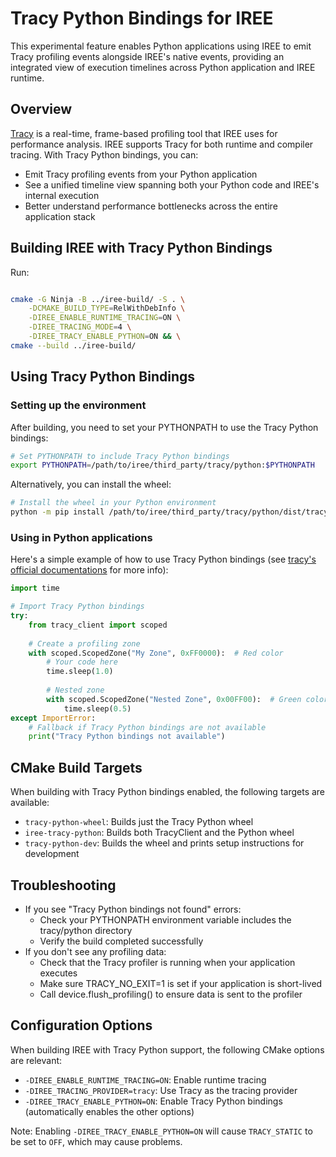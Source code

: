 # Tracy Python Bindings for IREE

This experimental feature enables Python applications using IREE to emit Tracy profiling events alongside IREE's native events, providing an integrated view of execution timelines across Python application and IREE runtime.

## Overview

[Tracy](https://github.com/wolfpld/tracy) is a real-time, frame-based profiling tool that IREE uses for performance analysis. IREE supports Tracy for both runtime and compiler tracing. With Tracy Python bindings, you can:

- Emit Tracy profiling events from your Python application
- See a unified timeline view spanning both your Python code and IREE's internal execution
- Better understand performance bottlenecks across the entire application stack

## Building IREE with Tracy Python Bindings

Run:
```bash

cmake -G Ninja -B ../iree-build/ -S . \
    -DCMAKE_BUILD_TYPE=RelWithDebInfo \
    -DIREE_ENABLE_RUNTIME_TRACING=ON \
    -DIREE_TRACING_MODE=4 \
    -DIREE_TRACY_ENABLE_PYTHON=ON && \
cmake --build ../iree-build/
```

## Using Tracy Python Bindings

### Setting up the environment

After building, you need to set your PYTHONPATH to use the Tracy Python bindings:

```bash
# Set PYTHONPATH to include Tracy Python bindings
export PYTHONPATH=/path/to/iree/third_party/tracy/python:$PYTHONPATH
```

Alternatively, you can install the wheel:

```bash
# Install the wheel in your Python environment
python -m pip install /path/to/iree/third_party/tracy/python/dist/tracy_client-*.whl
```

### Using in Python applications

Here's a simple example of how to use Tracy Python bindings (see [tracy's official documentations](https://github.com/wolfpld/tracy) for more info):

```python
import time

# Import Tracy Python bindings
try:
    from tracy_client import scoped
    
    # Create a profiling zone
    with scoped.ScopedZone("My Zone", 0xFF0000):  # Red color
        # Your code here
        time.sleep(1.0)
        
        # Nested zone
        with scoped.ScopedZone("Nested Zone", 0x00FF00):  # Green color
            time.sleep(0.5)
except ImportError:
    # Fallback if Tracy Python bindings are not available
    print("Tracy Python bindings not available")
```

## CMake Build Targets

When building with Tracy Python bindings enabled, the following targets are available:

- `tracy-python-wheel`: Builds just the Tracy Python wheel
- `iree-tracy-python`: Builds both TracyClient and the Python wheel
- `tracy-python-dev`: Builds the wheel and prints setup instructions for development

## Troubleshooting

- If you see "Tracy Python bindings not found" errors:
  - Check your PYTHONPATH environment variable includes the tracy/python directory
  - Verify the build completed successfully
- If you don't see any profiling data:
  - Check that the Tracy profiler is running when your application executes
  - Make sure TRACY_NO_EXIT=1 is set if your application is short-lived
  - Call device.flush_profiling() to ensure data is sent to the profiler

## Configuration Options

When building IREE with Tracy Python support, the following CMake options are relevant:

- `-DIREE_ENABLE_RUNTIME_TRACING=ON`: Enable runtime tracing
- `-DIREE_TRACING_PROVIDER=tracy`: Use Tracy as the tracing provider
- `-DIREE_TRACY_ENABLE_PYTHON=ON`: Enable Tracy Python bindings (automatically enables the other options)

Note: Enabling `-DIREE_TRACY_ENABLE_PYTHON=ON` will cause `TRACY_STATIC` to be set to `OFF`, which may cause problems.